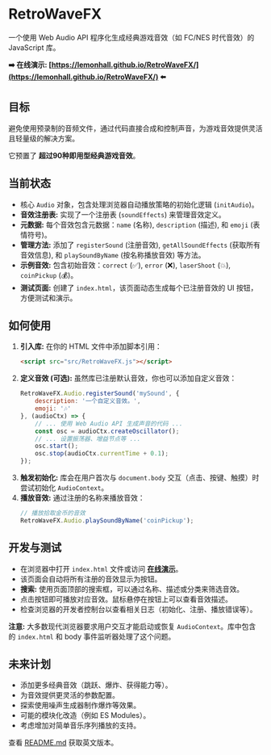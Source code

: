 # RetroWaveFX

一个使用 Web Audio API 程序化生成经典游戏音效（如 FC/NES 时代音效）的 JavaScript 库。

**➡️ 在线演示: [https://lemonhall.github.io/RetroWaveFX/](https://lemonhall.github.io/RetroWaveFX/) ⬅️**

## 目标

避免使用预录制的音频文件，通过代码直接合成和控制声音，为游戏音效提供灵活且轻量级的解决方案。

它预置了 **超过90种即用型经典游戏音效**。

## 当前状态

-   核心 `Audio` 对象，包含处理浏览器自动播放策略的初始化逻辑 (`initAudio`)。
-   **音效注册表:** 实现了一个注册表 (`soundEffects`) 来管理音效定义。
-   **元数据:** 每个音效包含元数据：`name` (名称), `description` (描述), 和 `emoji` (表情符号)。
-   **管理方法:** 添加了 `registerSound` (注册音效), `getAllSoundEffects` (获取所有音效信息), 和 `playSoundByName` (按名称播放音效) 等方法。
-   **示例音效:** 包含初始音效：`correct` (✅), `error` (❌), `laserShoot` (💥), `coinPickup` (💰)。
-   **测试页面:** 创建了 `index.html`，该页面动态生成每个已注册音效的 UI 按钮，方便测试和演示。

## 如何使用

1.  **引入库:** 在你的 HTML 文件中添加脚本引用：
    ```html
    <script src="src/RetroWaveFX.js"></script>
    ```
2.  **定义音效 (可选):** 虽然库已注册默认音效，你也可以添加自定义音效：
    ```javascript
    RetroWaveFX.Audio.registerSound('mySound', {
        description: '一个自定义音效。',
        emoji: '🎶'
    }, (audioCtx) => {
        // ... 使用 Web Audio API 生成声音的代码 ...
        const osc = audioCtx.createOscillator();
        // ... 设置振荡器、增益节点等 ...
        osc.start();
        osc.stop(audioCtx.currentTime + 0.1);
    });
    ```
3.  **触发初始化:** 库会在用户首次与 `document.body` 交互（点击、按键、触摸）时尝试初始化 `AudioContext`。
4.  **播放音效:** 通过注册的名称来播放音效：
    ```javascript
    // 播放拾取金币的音效
    RetroWaveFX.Audio.playSoundByName('coinPickup');
    ```

## 开发与测试

-   在浏览器中打开 `index.html` 文件或访问 **[在线演示](https://lemonhall.github.io/RetroWaveFX/)**。
-   该页面会自动将所有注册的音效显示为按钮。
-   **搜索:** 使用页面顶部的搜索框，可以通过名称、描述或分类来筛选音效。
-   点击按钮即可播放对应音效。鼠标悬停在按钮上可以查看音效描述。
-   检查浏览器的开发者控制台以查看相关日志（初始化、注册、播放错误等）。

**注意:** 大多数现代浏览器要求用户交互才能启动或恢复 `AudioContext`。库中包含的 `index.html` 和 body 事件监听器处理了这个问题。

## 未来计划

-   添加更多经典音效（跳跃、爆炸、获得能力等）。
-   为音效提供更灵活的参数配置。
-   探索使用噪声生成器制作爆炸等效果。
-   可能的模块化改造（例如 ES Modules）。
-   考虑增加对简单音乐序列播放的支持。

查看 [README.md](README.md) 获取英文版本。